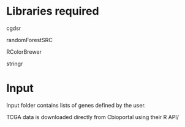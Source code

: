 # Libraries required
cgdsr

randomForestSRC

RColorBrewer

stringr

# Input
Input folder contains lists of genes defined by the user.

TCGA data is downloaded directly from Cbioportal using their R API/
